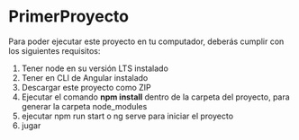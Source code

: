 # PrimerProyecto
Para poder ejecutar este proyecto en tu computador, deberás cumplir con los siguientes requisitos:

1. Tener node en su versión LTS instalado
2. Tener en CLI de Angular instalado
3. Descargar este proyecto como ZIP
4. Ejecutar el comando **npm install** dentro de la carpeta del proyecto, para generar la carpeta node_modules
5. ejecutar npm run start o ng serve para iniciar el proyecto
6. jugar
